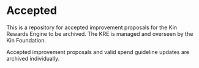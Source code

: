 # Accepted 

This is a repository for accepted improvement proposals for the Kin Rewards Engine to be archived. The KRE is managed and overseen by the Kin Foundation.

Accepted improvement proposals and valid spend guideline updates are archived individually.


